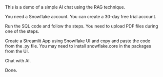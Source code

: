 This is a demo of a simple AI chat using the RAG technique.

You need a Snowflake account. You can create a 30-day free trial account.

Run the SQL code and follow the steps. You need to upload PDF files during one of the steps.

Create a Streamlit App using Snowflake UI and copy and paste the code from the .py file. You may need to install snowflake.core in the packages from the UI.

Chat with AI.

Done.
